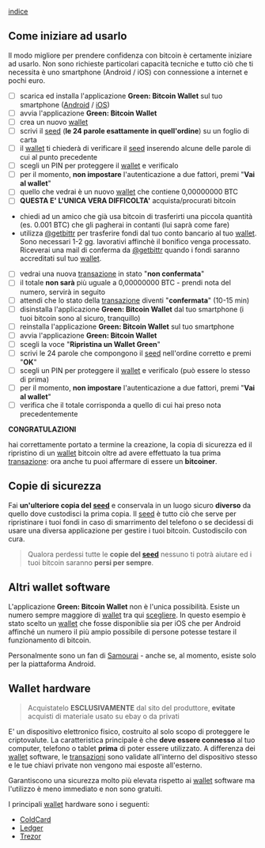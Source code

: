 [indice](README.md)
## Come iniziare ad usarlo
Il modo migliore per prendere confidenza con bitcoin è certamente iniziare ad usarlo. Non sono richieste particolari capacità tecniche e tutto ciò che ti necessita è uno smartphone (Android / iOS) con connessione a internet e pochi euro.

- [ ] scarica ed installa l'applicazione __Green: Bitcoin Wallet__ sul tuo smartphone ([Android](https://play.google.com/store/apps/details?id=com.greenaddress.greenbits_android_wallet) / [iOS](https://apps.apple.com/app/id1402243590))
- [ ] avvia l'applicazione __Green: Bitcoin Wallet__
- [ ] crea un nuovo [wallet](glossario.md#wallet)
- [ ] scrivi il [seed](glossario.md#seed) (__le 24 parole esattamente in quell'ordine__) su un foglio di carta
- [ ] il [wallet](glossario.md#wallet) ti chiederà di verificare il [seed](glossario.md#seed) inserendo alcune delle parole di cui al punto precedente
- [ ] scegli un PIN per proteggere il [wallet](glossario.md#wallet) e verificalo
- [ ] per il momento, __non impostare__ l'autenticazione a due fattori, premi "__Vai al wallet__"
- [ ] quello che vedrai è un nuovo [wallet](glossario.md#wallet) che contiene 0,00000000 BTC
- [ ] __QUESTA E' L'UNICA VERA DIFFICOLTA'__ acquista/procurati bitcoin
* chiedi ad un amico che già usa bitcoin di trasferirti una piccola quantità (es. 0.001 BTC) che gli pagherai in contanti (lui saprà come fare)
* utilizza [@getbittr](https://getbittr.com/save-bitcoin) per trasferire fondi dal tuo conto bancario al tuo [wallet](glossario.md#wallet). Sono necessari 1-2 gg. lavorativi affinchè il bonifico venga processato. Riceverai una mail di conferma da [@getbittr](https://getbittr.com/save-bitcoin) quando i fondi saranno accreditati sul tuo [wallet](glossario.md#wallet).
- [ ] vedrai una nuova [transazione](glossario.md#transazione) in stato "__non confermata__"
- [ ] il totale __non sarà__ più uguale a 0,00000000 BTC - prendi nota del numero, servirà in seguito
- [ ] attendi che lo stato della [transazione](glossario.md#transazione) diventi "__confermata__" (10-15 min)
- [ ] disinstalla l'applicazione __Green: Bitcoin Wallet__ dal tuo smartphone (i tuoi bitcoin sono al sicuro, tranquillo)
- [ ] reinstalla l'applicazione __Green: Bitcoin Wallet__ sul tuo smartphone
- [ ] avvia l'applicazione __Green: Bitcoin Wallet__
- [ ] scegli la voce "__Ripristina un Wallet Green__"
- [ ] scrivi le 24 parole che compongono il [seed](glossario.md#seed) nell'ordine corretto e premi "__OK__"
- [ ] scegli un PIN per proteggere il [wallet](glossario.md#wallet) e verificalo (può essere lo stesso di prima)
- [ ] per il momento, __non impostare__ l'autenticazione a due fattori, premi "__Vai al wallet__"
- [ ] verifica che il totale corrisponda a quello di cui hai preso nota precedentemente

__CONGRATULAZIONI__

hai correttamente portato a termine la creazione, la copia di sicurezza ed il ripristino di un [wallet](glossario.md#wallet) bitcoin oltre ad avere effettuato la tua prima [transazione](glossario.md#transazione): ora anche tu puoi affermare di essere un __bitcoiner__.

## Copie di sicurezza
Fai __un'ulteriore copia del [seed](glossario.md#seed)__ e conservala in un luogo sicuro __diverso__ da quello dove custodisci la prima copia. Il [seed](glossario.md#seed) è tutto ciò che serve per ripristinare i tuoi fondi in caso di smarrimento del telefono o se decidessi di usare una diversa applicazione per gestire i tuoi bitcoin. Custodiscilo con cura.

>Qualora perdessi tutte le __copie del [seed](glossario.md#seed)__ nessuno ti potrà aiutare ed i tuoi bitcoin saranno __persi per sempre__.

## Altri wallet software
L'applicazione __Green: Bitcoin Wallet__ non è l'unica possibilità. Esiste un numero sempre maggiore di [wallet](glossario.md#wallet) tra qui [scegliere](https://bitcoin.org/it/scegli-il-tuo-portafoglio?step=5). In questo esempio è stato scelto un [wallet](glossario.md#wallet) che fosse disponiblie sia per iOS che per Android affinché un numero il più ampio possibile di persone potesse testare il funzionamento di bitcoin.

Personalmente sono un fan di [Samourai](https://play.google.com/store/apps/details?id=com.samourai.wallet) - anche se, al momento, esiste solo per la piattaforma Android.

## Wallet hardware
>Acquistatelo __ESCLUSIVAMENTE__ dal sito del produttore, __evitate__ acquisti di materiale usato su ebay o da privati

E' un dispositivo elettronico fisico, costruito al solo scopo di proteggere le criptovalute. La caratteristica principale è che __deve essere connesso__ al tuo computer, telefono o tablet __prima__ di poter essere utilizzato.
A differenza dei [wallet](glossario.md#wallet) software, le [transazioni](glossario.md#transazione) sono validate all'interno del dispositivo stesso e le tue chiavi private non vengono mai esposte all'esterno.

Garantiscono una sicurezza molto più elevata rispetto ai [wallet](glossario.md#wallet) software ma l'utilizzo è meno immediato e non sono gratuiti.

I principali [wallet](glossario.md#wallet) hardware sono i seguenti:
* [ColdCard](https://coldcardwallet.com/)
* [Ledger](https://www.ledger.com/)
* [Trezor](https://trezor.io/)
